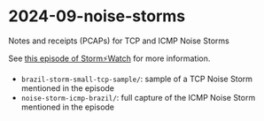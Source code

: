 # 2024-09-noise-storms

Notes and receipts (PCAPs) for TCP and ICMP Noise Storms

See [this episode of Storm⚡️Watch](https://www.greynoise.io/storm-watch-episodes/andrew-morris-on-noise-storms-uncovering-a-hidden-message-in-millions-of-icmp-packets) for more information.

- `brazil-storm-small-tcp-sample/`: sample of a TCP Noise Storm mentioned in the episode
- `noise-storm-icmp-brazil/`: full capture of the ICMP Noise Storm mentioned in the episode
